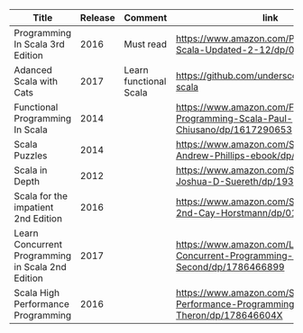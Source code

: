 | Title   | Release |Comment | link |
|---------|---------|----------|---------------|
|Programming In Scala 3rd Edition|2016|Must read|https://www.amazon.com/Programming-Scala-Updated-2-12/dp/0981531687|
|Adanced Scala with Cats|2017|Learn functional Scala|https://github.com/underscoreio/advanced-scala
|Functional Programming In Scala|2014||https://www.amazon.com/Functional-Programming-Scala-Paul-Chiusano/dp/1617290653|
|Scala Puzzles|2014||https://www.amazon.com/Scala-Puzzlers-Andrew-Phillips-ebook/dp/B00RDKIYLW/
|Scala in Depth|2012||https://www.amazon.com/Scala-Depth-Joshua-D-Suereth/dp/1935182706|
|Scala for the impatient 2nd Edition|2016||https://www.amazon.com/Scala-Impatient-2nd-Cay-Horstmann/dp/0134540565|
|Learn Concurrent Programming in Scala  2nd Edition|2017||https://www.amazon.com/Learning-Concurrent-Programming-Scala-Second/dp/1786466899|
|Scala High Performance Programming|2016||https://www.amazon.com/Scala-Performance-Programming-Vincent-Theron/dp/178646604X|